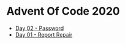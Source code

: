 # Advent Of Code 2020

- [Day 02 - Password](day02-password/src/day02_password/core.clj)
- [Day 01 - Report Repair](day01-report-repair/src/day01_report_repair/core.clj)
